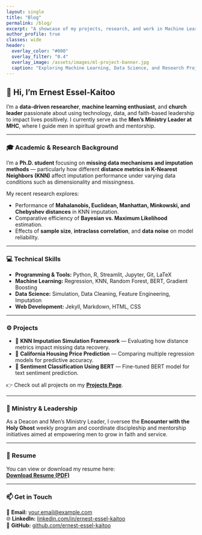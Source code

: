 ```yaml
---
layout: single
title: "Blog"
permalink: /blog/
excerpt: "A showcase of my projects, research, and work in Machine Learning and Data Science."
author_profile: true
classes: wide
header:
  overlay_color: "#000"
  overlay_filter: "0.4"
  overlay_image: /assets/images/ml-project-banner.jpg
  caption: "Exploring Machine Learning, Data Science, and Research Projects"
---
```


## 👋 Hi, I’m Ernest Essel-Kaitoo

I’m a **data-driven researcher**, **machine learning enthusiast**, and **church leader** passionate about using technology, data, and faith-based leadership to impact lives positively. I currently serve as the **Men’s Ministry Leader at MHC**, where I guide men in spiritual growth and mentorship.

---

### 🎓 Academic & Research Background

I’m a **Ph.D. student** focusing on **missing data mechanisms and imputation methods** — particularly how different **distance metrics in K-Nearest Neighbors (KNN)** affect imputation performance under varying data conditions such as dimensionality and missingness.  

My recent research explores:
- Performance of **Mahalanobis, Euclidean, Manhattan, Minkowski, and Chebyshev distances** in KNN imputation.  
- Comparative efficiency of **Bayesian vs. Maximum Likelihood** estimation.  
- Effects of **sample size**, **intraclass correlation**, and **data noise** on model reliability.

---

### 💻 Technical Skills

- **Programming & Tools:** Python, R, Streamlit, Jupyter, Git, LaTeX  
- **Machine Learning:** Regression, KNN, Random Forest, BERT, Gradient Boosting  
- **Data Science:** Simulation, Data Cleaning, Feature Engineering, Imputation  
- **Web Development:** Jekyll, Markdown, HTML, CSS  

---

### ⚙️ Projects

- 🧮 **KNN Imputation Simulation Framework** — Evaluating how distance metrics impact missing data recovery.  
- 🏡 **California Housing Price Prediction** — Comparing multiple regression models for predictive accuracy.  
- 🤖 **Sentiment Classification Using BERT** — Fine-tuned BERT model for text sentiment prediction.  

👉 Check out all projects on my [**Projects Page**](/collection-archive/).

---

### 🙏 Ministry & Leadership

As a Deacon and Men’s Ministry Leader, I oversee the **Encounter with the Holy Ghost** weekly program and coordinate discipleship and mentorship initiatives aimed at empowering men to grow in faith and service.

---

### 📄 Resume

You can view or download my resume here:  
[**Download Resume (PDF)**](/assets/files/Ernest_Essel-Kaitoo_Resume.pdf)

---

### 📫 Get in Touch

📧 **Email:** [your.email@example.com](mailto:your.email@example.com)  
🌐 **LinkedIn:** [linkedin.com/in/ernest-essel-kaitoo](#)  
🐙 **GitHub:** [github.com/ernest-essel-kaitoo](#)


